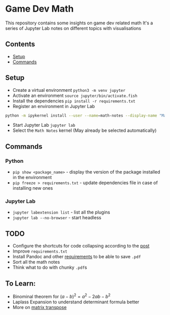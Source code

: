 # Game Dev Math

This repository contains some insights on game dev related math
It's a series of Jupyter Lab notes on different topics with visualisations

## Contents

- [Setup](#setup)
- [Commands](#commands)

## Setup

- Create a virtual environment `python3 -m venv jupyter`
- Activate an environment `source jupyter/bin/activate.fish`
- Install the dependencies `pip install -r requirements.txt`
- Register an environment in Jupyter Lab
```sh
python -m ipykernel install --user --name=math-notes --display-name "Math Notes"
```
- Start Jupyter Lab `jupyter lab`
- Select the `Math Notes` kernel (May already be selected automatically)

## Commands

### Python

- `pip show <package_name>` - display the version of the package installed in the environment
- `pip freeze > requirements.txt` - update dependencies file in case of installing new ones

### Jupyter Lab

- `jupyter labextension list` - list all the plugins
- `jupyter lab --no-browser` - start headless

## TODO

- Configure the shortcuts for code collapsing according to the [post](https://stackoverflow.com/questions/49280261/jupyter-lab-shortcuts)
- Improve `requirements.txt`
- Install Pandoc and other [requirements](https://stackoverflow.com/questions/29156653/ipython-jupyter-problems-saving-notebook-as-pdf) to be able to save `.pdf`
- Sort all the math notes
- Think what to do with chunky `.pdf`s


## To Learn:

- Binominal theorem for $(a-b)^2 = a^2-2ab-b^2$
- Laplass Expansion to understand determinant formula better
- More on [matrix transpose](https://www.youtube.com/watch?v=g4ecBFmvAYU)
